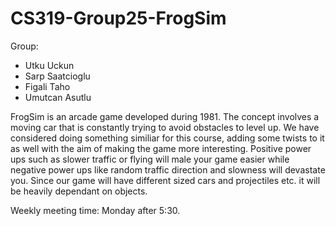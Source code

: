 # CS319-Group25-FrogSim

Group: 
- Utku Uckun
- Sarp Saatcioglu
- Figali Taho
- Umutcan Asutlu

FrogSim is an arcade game developed during 1981. The concept involves a moving car that is constantly trying to avoid obstacles to level up. We have considered doing something similiar for this course, adding some twists to it as well with the aim of making the game more interesting. Positive power ups such as slower traffic or flying will male your game easier while negative power ups like random traffic direction and slowness will devastate you. Since our game will have different sized cars and projectiles etc. it will be heavily dependant on objects. 


Weekly meeting time:
Monday after 5:30.

